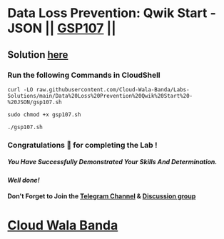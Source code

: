 # Data Loss Prevention: Qwik Start - JSON || [GSP107](https://www.cloudskillsboost.google/focuses/600?parent=catalog) ||

## Solution [here](https://youtu.be/mzdOs6AG7QQ)

### Run the following Commands in CloudShell

```
curl -LO raw.githubusercontent.com/Cloud-Wala-Banda/Labs-Solutions/main/Data%20Loss%20Prevention%20Qwik%20Start%20-%20JSON/gsp107.sh

sudo chmod +x gsp107.sh

./gsp107.sh
```

### Congratulations 🎉 for completing the Lab !

##### *You Have Successfully Demonstrated Your Skills And Determination.*

#### *Well done!*

#### Don't Forget to Join the [Telegram Channel](https://t.me/cloudwalabanda) & [Discussion group](https://t.me/cloudwalabandachats)

# [Cloud Wala Banda](https://www.youtube.com/@cloudwalabanda)
